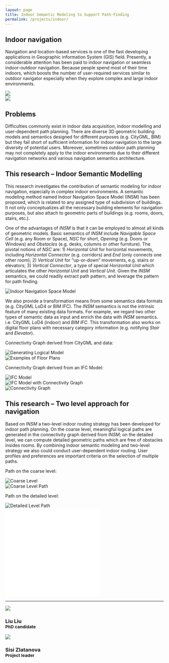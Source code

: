 ```yaml
---
layout: page
title: Indoor Semantic Modeling to Support Path-Finding
permalink: /projects/indoor/
---
```


## Indoor navigation
Navigation and location-based services is one of the fast developing applications in Geographic information System (GIS) field. Presently, a considerable attention has been paid to indoor navigation or seamless indoor-outdoor navigation. Because people spend most of their time indoors, which boosts the number of user-required services similar to outdoor navigator especially when they explore complex and large indoor environments.

<div class="row">
  <div class="col-sm-6 col-xs-6">
    <img class="img-responsive" src="{{ "/projects/indoor/img/BK_City.jpg" | prepend: site.baseurl }}">
  </div>
  <div class="col-sm-6 col-xs-6">
    <img class="img-responsive" src="{{ "/projects/indoor/img/indoor2.jpg" | prepend: site.baseurl }}">
  </div>
</div>

## Problems
Difficulties commonly exist in indoor data acquisition, indoor modelling and user-dependent path planning. There are diverse 3D geometric building models and semantics designed for different purposes (e.g. CityGML, BIM) but they fail short of sufficient information for indoor navigation to the large diversity of potential users. Moreover, sometimes outdoor path planning may not completely apply to the indoor environments due to their different navigation networks and various navigation semantics architecture.  

## This research – Indoor Semantic Modelling
This research investigates the contribution of semantic modeling for indoor navigation, especially in complex indoor environments. A semantic modeling method named Indoor Navigation Space Model (INSM) has been proposed, which is related to any assigned type of subdivision of buildings. It not only conceptualizes all the necessary building elements for navigation purposes, but also attach to geometric parts of buildings (e.g. rooms, doors, stairs, etc.). 

One of the advantages of *INSM* is that it can be employed to almost all kinds of geometric models.  Basic semantics of *INSM* include *Navigable Space Cell* (e.g. any Room or Space), *NSC* for short, *Opening* (e.g. Doors or Windows) and *Obstacles* (e.g. desks, columns or other furniture). The pivotal notions of *NSC* are: 1) *Horizontal Unit* for horizontal movements, including *Horizontal Connector* (e.g. corridors) and *End* (only connects one other room); 2) *Vertical Unit* for “up-or-down” movements, e.g. stairs or elevators; 3) *Vertical Connector*, a type of special *Horizontal Unit* which articulates the other *Horizontal Unit* and *Vertical Unit*. Given the *INSM* semantics, we could readily extract path pattern, and leverage the pattern for path finding.

<div class="row">
  <div class="col-lg-2"></div>
	<div class="col-lg-8 col-sm-12">
    <img class="img-responsive" alt="Indoor Navigation Space Model" src="{{ "/projects/indoor/img/INSM.jpg" | prepend: site.baseurl }}">
	</div>
  <div class="col-lg-2"></div>
</div>

We also provide a transformation means from some semantics data formats (e.g. CityGML LoD4 or BIM IFC). The *INSM* semantics is not the intrinsic feature of many existing data formats. For example, we regard two other types of semantic data as input and enrich the data with *INSM* semantics. i.e. CityGML LoD4 (indoor) and *BIM IFC*. This transformation also works on digital floor plans with necessary category information (e.g. notifying *Stair* and *Elevator*).

Connectivity Graph derived from CityGML and data:

<div class="row">
  <div class="col-sm-6 col-xs-12">
    <img class="img-responsive" alt="Generating Logical Model" src="{{ "/projects/indoor/img/FromCityGML.jpg" | prepend: site.baseurl }}">
  </div>
  <div class="col-sm-6 col-xs-12">
    <img class="img-responsive" alt="Examples of Floor Plans" src="{{ "/projects/indoor/img/FromFloorPlans.jpg" | prepend: site.baseurl }}">
  </div>
</div>

Connectivity Graph derived from an IFC Model:

<div class="row">
  <div class="col-sm-4 col-xs-12">
    <img class="img-responsive" alt="IFC Model" src="{{ "/projects/indoor/img/Ifc1.png" | prepend: site.baseurl }}">
  </div>
  <div class="col-sm-4 col-xs-12">
    <img class="img-responsive" alt="IFC Model with Connectivity Graph" src="{{ "/projects/indoor/img/ifc2.png" | prepend: site.baseurl }}">
  </div>
  <div class="col-sm-4 col-xs-12">
    <img class="img-responsive" alt="Connectivity Graph" src="{{ "/projects/indoor/img/ifc3.png" | prepend: site.baseurl }}">
  </div>
</div>

## This research – Two level approach for navigation
Based on *INSM* a two-level indoor routing strategy has been developed for indoor path planning. On the coarse level, meaningful logical paths are generated in the connectivity graph derived from *INSM*; on the detailed level, we can compute detailed geometric paths which are free of obstacles insides rooms. By combining indoor semantic modeling and two-level strategy we also could conduct user-dependent indoor routing. User profiles and preferences are important criteria on the selection of multiple paths.

Path on the coarse level:

<div class="row">
  <div class="col-sm-6 col-xs-12">
    <img class="img-responsive" alt="Coarse Level" src="{{ "/projects/indoor/img/1stLevel.png" | prepend: site.baseurl }}">
  </div>
  <div class="col-sm-6 col-xs-12">
    <img class="img-responsive" alt="Coarse Level Path" src="{{ "/projects/indoor/img/1stlevelPath.png" | prepend: site.baseurl }}">
  </div>
</div>

Path on the detailed level:

<div class="row">
  <div class="col-sm-6  col-xs-12">
    <img class="img-responsive" alt="Detailed Level Path" src="{{ "/projects/indoor/img/2ndLevelPath.png" | prepend: site.baseurl }}">
  </div>
  <iframe class="col-sm-6  col-xs-12" height="281" src="//player.vimeo.com/video/117085974" frameborder="0" webkitallowfullscreen mozallowfullscreen allowfullscreen></iframe>
</div>

<hr class="featurette-divider">

<div class="row">
  <div class="col-lg-offset-3 col-lg-3">
      <img class="img-circle img-responsive" src="{{ "/img/staff/liu.jpg" | prepend: site.baseurl }}">
      <h3>Liu Liu <br><small>PhD candidate</small></h3>
  </div>
  <div class=" col-lg-3">
      <a href="http://3dgeoinfo.bk.tudelft.nl/szlatanova/"><img class="img-circle img-responsive" src="{{ "/img/staff/sisi.jpg" | prepend: site.baseurl }}"></a>
      <h3>Sisi Zlatanova <br><small>Project leader</small></h3>
  </div>
</div>